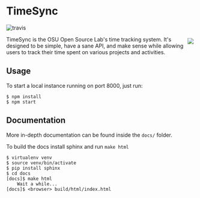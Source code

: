 TimeSync
========

![travis](https://travis-ci.org/osuosl/timesync.svg?branch=develop)

<img align="right" style="padding: 5px;" src="/timesync.png?raw=true" />

TimeSync is the OSU Open Source Lab's time tracking system. It's designed to be
simple, have a sane API, and make sense while allowing users to track their
time spent on various projects and activities.

Usage
-----

To start a local instance running on port 8000, just run:

```
$ npm install
$ npm start
```

Documentation
-------------

More in-depth documentation can be found inside the ``docs/`` folder.

To build the docs install sphinx and run ``make html``

```
$ virtualenv venv
$ source venv/bin/activate
$ pip install sphinx
$ cd docs
[docs]$ make html
    Wait a while... 
[docs]$ <browser> build/html/index.html
```
